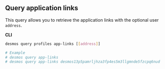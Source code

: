 ## Query application links
This query allows you to retrieve the application links with the optional user `address`.

**CLI**
```bash
desmos query profiles app-links [[address]]

# Example
# desmos query app-links
# desmos query app-links desmos13p5pamrljhza3fp4es5m3llgmnde5fzcpq6nud
```